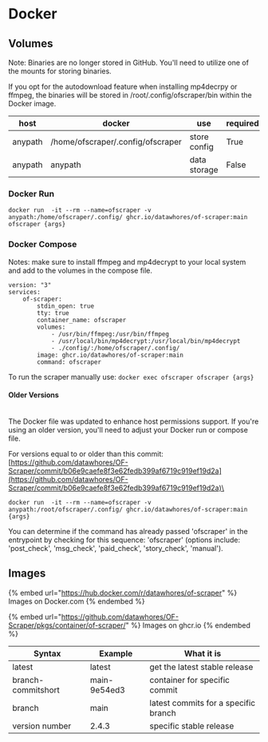 # Docker

## Volumes

Note: Binaries are no longer stored in GitHub. You'll need to utilize one of the mounts for storing binaries.&#x20;

If you opt for the autodownload feature when installing mp4decrpy or ffmpeg, the binaries will be stored in /root/.config/ofscraper/bin within the Docker image.

| host    | docker                            | use          | required |
| ------- | --------------------------------- | ------------ | -------- |
| anypath | /home/ofscraper/.config/ofscraper | store config | True     |
| anypath | anypath                           | data storage | False    |

### Docker Run

```
docker run  -it --rm --name=ofscraper -v anypath:/home/ofscraper/.config/ ghcr.io/datawhores/of-scraper:main ofscraper {args}
```

### Docker Compose

Notes: make sure to install ffmpeg and mp4decrypt to your local system and add to the volumes in the compose file.

```
version: "3"
services:
    of-scraper:
        stdin_open: true
        tty: true
        container_name: ofscraper
        volumes:
            - /usr/bin/ffmpeg:/usr/bin/ffmpeg
            - /usr/local/bin/mp4decrypt:/usr/local/bin/mp4decrypt
            - ./config/:/home/ofscraper/.config/
        image: ghcr.io/datawhores/of-scraper:main
        command: ofscraper
```

To run the scraper manually use: `docker exec ofscraper ofscraper {args}`

#### Older Versions

\
The Docker file was updated to enhance host permissions support. If you're using an older version, you'll need to adjust your Docker run or compose file.

&#x20;For versions equal to or older than this commit: [https://github.com/datawhores/OF-Scraper/commit/b06e9caefe8f3e62fedb399af6719c919ef19d2a](https://github.com/datawhores/OF-Scraper/commit/b06e9caefe8f3e62fedb399af6719c919ef19d2a)\


```
docker run  -it --rm --name=ofscraper -v anypath:/root/ofscraper/.config/ ghcr.io/datawhores/of-scraper:main {args}
```

You can determine if the command has already passed 'ofscraper' in the entrypoint by checking for this sequence: 'ofscraper' (options include: 'post\_check', 'msg\_check', 'paid\_check', 'story\_check', 'manual').

## Images

{% embed url="https://hub.docker.com/r/datawhores/of-scraper" %}
Images on Docker.com
{% endembed %}

{% embed url="https://github.com/datawhores/OF-Scraper/pkgs/container/of-scraper/" %}
Images on ghcr.io
{% endembed %}

| Syntax             | Example      | What it is                           |
| ------------------ | ------------ | ------------------------------------ |
| latest             | latest       | get the latest stable release        |
| branch-commitshort | main-9e54ed3 | container for specific commit        |
| branch             | main         | latest commits for a specific branch |
| version number     | 2.4.3        | specific stable release              |
